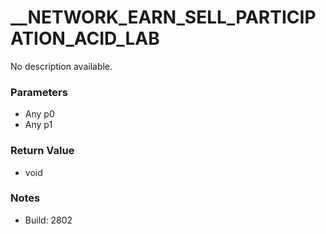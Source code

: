 # __NETWORK_EARN_SELL_PARTICIPATION_ACID_LAB

No description available.

### Parameters
* Any p0
* Any p1

### Return Value
* void

### Notes
* Build: 2802

